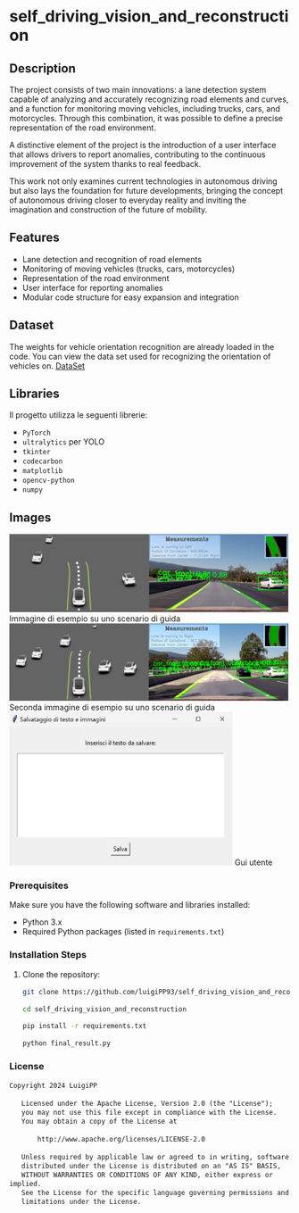 # self_driving_vision_and_reconstruction

## Description

The project consists of two main innovations: a lane detection system capable of analyzing and accurately recognizing road elements and curves, and a function for monitoring moving vehicles, including trucks, cars, and motorcycles. Through this combination, it was possible to define a precise representation of the road environment.

A distinctive element of the project is the introduction of a user interface that allows drivers to report anomalies, contributing to the continuous improvement of the system thanks to real feedback.

This work not only examines current technologies in autonomous driving but also lays the foundation for future developments, bringing the concept of autonomous driving closer to everyday reality and inviting the imagination and construction of the future of mobility.

## Features

- Lane detection and recognition of road elements
- Monitoring of moving vehicles (trucks, cars, motorcycles)
- Representation of the road environment
- User interface for reporting anomalies
- Modular code structure for easy expansion and integration


## Dataset
The weights for vehicle orientation recognition are already loaded in the code. 
You can view the data set used for recognizing the orientation of vehicles on. [DataSet](https://github.com/sekilab/VehicleOrientationDataset)

## Libraries

Il progetto utilizza le seguenti librerie:

- `PyTorch `
- `ultralytics` per YOLO
- `tkinter`
- `codecarbon`
- `matplotlib`
- `opencv-python`
- `numpy`


## Images

<img src="./img/image1.png" alt="Descrizione dell'immagine" width="500"/>
Immagine di esempio su uno scenario di guida

<img src="./img/image2.png" alt="Descrizione dell'immagine" width="500"/>
Seconda immagine di esempio su uno scenario di guida

<img src="./img/gui.png" alt="Descrizione dell'immagine" width="400"/>
Gui utente

### Prerequisites

Make sure you have the following software and libraries installed:

- Python 3.x
- Required Python packages (listed in `requirements.txt`)

### Installation Steps

1. Clone the repository:
   ```bash
   git clone https://github.com/luigiPP93/self_driving_vision_and_reconstruction.git
   ```
   ```bash
   cd self_driving_vision_and_reconstruction
   ```
    ```bash
   pip install -r requirements.txt
   ```
   ```bash
   python final_result.py
   ```
### License
```text
Copyright 2024 LuigiPP

   Licensed under the Apache License, Version 2.0 (the "License");
   you may not use this file except in compliance with the License.
   You may obtain a copy of the License at

       http://www.apache.org/licenses/LICENSE-2.0

   Unless required by applicable law or agreed to in writing, software
   distributed under the License is distributed on an "AS IS" BASIS,
   WITHOUT WARRANTIES OR CONDITIONS OF ANY KIND, either express or implied.
   See the License for the specific language governing permissions and
   limitations under the License.
```
   
